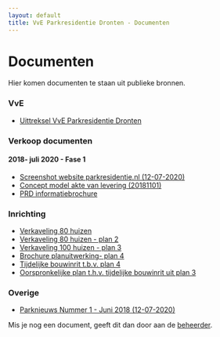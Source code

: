 ```yaml
---
layout: default
title: VvE Parkresidentie Dronten - Documenten
---
```


<div class="post">
	<h1 class="pageTitle">Documenten</h1>
	<p class="intro">Hier komen documenten te staan uit publieke bronnen.</p>
	<h3>VvE</h3>
	<ul>
		<li><a href="{{ '/docs/vve/Uittreksel VvE Park Residentie Dronten.pdf' | prepend: site.baseurl }} target="_">Uittreksel VvE Parkresidentie Dronten</a></li>
  	</ul>  	
	<h3>Verkoop documenten</h3>
	<h4>2018- juli 2020 - Fase 1</h4>
	<ul>
		<li><a href="{{ '/docs/verkoop/fase1/Parkresidentie Dronten Luxe villa s met diverse mogelijkheden.png' | prepend: site.baseurl }} target="blank">Screenshot website parkresidentie.nl (12-07-2020)</a></li>
  		<li><a href="{{ '/docs/verkoop/fase1/20181101 concept model akte van levering Park Residentie Dronten.pdf' | prepend: site.baseurl }}">Concept model akte van levering (20181101)</a></li>
  		<li><a href="{{ '/docs/verkoop/fase1/PRD Informatiebrochure inclusief bijlagen.pdf' | prepend: site.baseurl }}">PRD informatiebrochure</a></li>
  	</ul>
  	<h3>Inrichting</h3>
  	<ul>
  	    <li><a href="{{ '/docs/inrichting/verkaveling-plan1.jpg' | prepend: site.baseurl }}">Verkaveling 80 huizen</a></li>
  	    <li><a href="{{ '/docs/inrichting/' | prepend: site.baseurl }}">Verkaveling 80 huizen - plan 2</a></li>
  	    <li><a href="{{ '/docs/inrichting/verkaveling-plan3.jpg' | prepend: site.baseurl }}">Verkaveling 100 huizen - plan 3</a></li>
  	    <li><a href="{{ '/docs/inrichting/PRD_Brochure planuitwerking.pdf' | prepend: site.baseurl }}">Brochure planuitwerking- plan 4</a></li>
  	    <li><a href="{{ '/docs/inrichting/PRD Ansjovisweg inrit.pdf' | prepend: site.baseurl }}">Tijdelijke bouwinrit t.b.v. plan 4</a></li>
  	    <li><a href="{{ '/docs/inrichting/P14550200-ALG-BAS-0001-F1 boven A3.pdf' | prepend: site.baseurl }}">Oorspronkelijke plan t.h.v. tijdelijke bouwinrit uit plan 3</a></li>
  	</ul>            	
	<h3>Overige</h3>
	<ul>
		<li><a href="{{ '/docs/overige/Park Nieuws nr 1 202006.pdf' | prepend: site.baseurl }}">Parknieuws Nummer 1 - Juni 2018 (12-07-2020)</a></li>
  	</ul>
	<p>Mis je nog een document, geeft dit dan door aan de <a href="mailto:vve-website@parkresidentiedronten.nl">beheerder</a>.</p>
</div>
